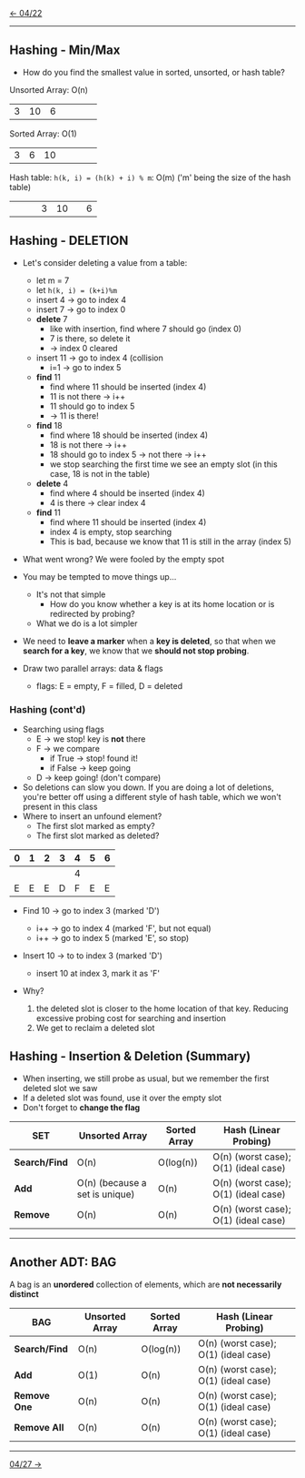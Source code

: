 [\<- 04/22](04-22.md)

---

## Hashing - Min/Max

- How do you find the smallest value in sorted, unsorted, or hash table?

Unsorted Array: O(n)

| | | | | | | |
|-|-|-|-|-|-|-|
|3|10|6| | | | |

Sorted Array: O(1)

| | | | | | | |
|-|-|-|-|-|-|-|
|3|6|10| | | | |

Hash table: `h(k, i) = (h(k) + i) % m`: O(m) ('m' being the size of the hash table)

| | | | | | | |
|-|-|-|-|-|-|-|
| | | |3|10| |6|

## Hashing - DELETION

- Let's consider deleting a value from a table:
	- let m = 7
	- let `h(k, i) = (k+i)%m`
	- insert 4 -> go to index 4
	- insert 7 -> go to index 0
	- **delete** 7
		- like with insertion, find where 7 should go (index 0)
		- 7 is there, so delete it
		- -> index 0 cleared
	- insert 11 -> go to index 4 (collision
		- i=1 -> go to index 5
	- **find** 11
		- find where 11 should be inserted (index 4)
		- 11 is not there -> i++
		- 11 should go to index 5
		- -> 11 is there!
	- **find** 18
		- find where 18 should be inserted (index 4)
		- 18 is not there -> i++
		- 18 should go to index 5 -> not there -> i++
		- we stop searching the first time we see an empty slot (in this case, 18 is not in the table)
	- **delete** 4
		- find where 4 should be inserted (index 4)
		- 4 is there -> clear index 4
	- **find** 11
		- find where 11 should be inserted (index 4)
		- index 4 is empty, stop searching
		- This is bad, because we know that 11 is still in the array (index 5)

- What went wrong? We were fooled by the empty spot
- You may be tempted to move things up...
	- It's not that simple
		- How do you know whether a key is at its home location or is redirected by probing?
	- What we do is a lot simpler
- We need to **leave a marker** when a **key is deleted**, so that when we **search for a key**, we know that we **should not stop probing**.
- Draw two parallel arrays: data & flags
	- flags: E = empty, F = filled, D = deleted

### Hashing (cont'd)

- Searching using flags
	- E -> we stop! key is **not** there
	- F -> we compare
		- if True -> stop! found it!
		- if False -> keep going
	- D -> keep going! (don't compare)
- So deletions can slow you down. If you are doing a lot of deletions, you're better off using a different style of hash table, which we won't present in this class
- Where to insert an unfound element?
	- The first slot marked as empty?
	- The first slot marked as deleted?

|0|1|2|3|4|5|6|
|-|-|-|-|-|-|-|
| | | | |4| | |
|E|E|E|D|F|E|E|

- Find 10 -> go to index 3 (marked 'D')
	- i++ -> go to index 4 (marked 'F', but not equal)
	- i++ -> go to index 5 (marked 'E', so stop)
- Insert 10 -> to to index 3 (marked 'D')
	- insert 10 at index 3, mark it as 'F'

- Why?
	1. the deleted slot is closer to the home location of that key. Reducing excessive probing cost for searching and insertion
	2. We get to reclaim a deleted slot

## Hashing - Insertion & Deletion (Summary)

- When inserting, we still probe as usual, but we remember the first deleted slot we saw
- If a deleted slot was found, use it over the empty slot
- Don't forget to **change the flag**

|SET|Unsorted Array|Sorted Array|Hash (Linear Probing)|
|---|--------------|------------|---------------------|
|**Search/Find**|O(n)|O(log(n))|O(n) (worst case); O(1) (ideal case)|
|**Add**|O(n) (because a set is unique)|O(n)|O(n) (worst case); O(1) (ideal case)|
|**Remove**|O(n)|O(n)|O(n) (worst case); O(1) (ideal case)|

---

## Another ADT: BAG

A bag is an **unordered** collection of elements, which are **not necessarily distinct**

|BAG|Unsorted Array|Sorted Array|Hash (Linear Probing)|
|---|--------------|------------|---------------------|
|**Search/Find**|O(n)|O(log(n))|O(n) (worst case); O(1) (ideal case)|
|**Add**|O(1)|O(n)|O(n) (worst case); O(1) (ideal case)|
|**Remove One**|O(n)|O(n)|O(n) (worst case); O(1) (ideal case)|
|**Remove All**|O(n)|O(n)|O(n) (worst case); O(1) (ideal case)|

---

[04/27 ->](04-27.md)
